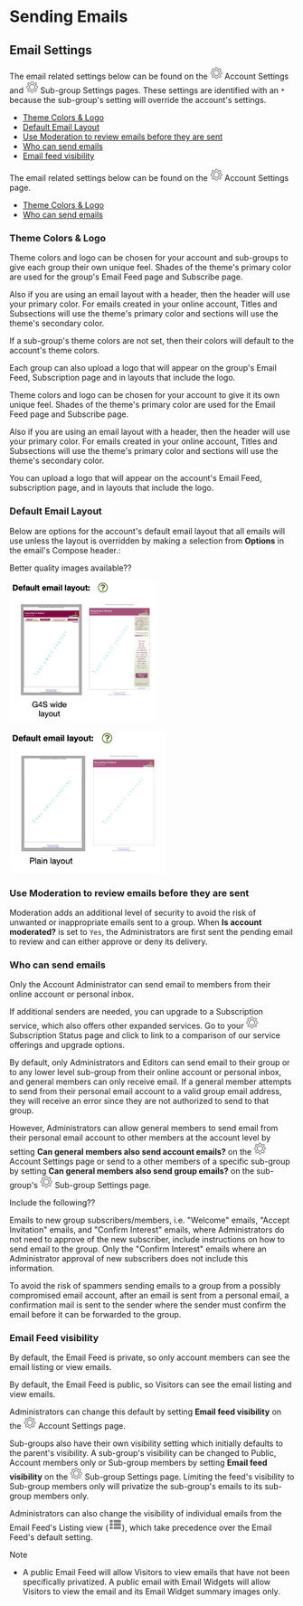 # Sending Emails

<span id="gv-3send-4sendsetting"></span>
## Email Settings

<span class="sub g4s">

The email related settings below can be found on the <img src="/docimages/transparent-gear-icon.png" height="22"> Account Settings and <img src="/docimages/transparent-gear-icon.png" height="22"> 
Sub-group Settings pages.  These settings are identified with an `*` because the sub-group's setting will override the account's settings.
     
* [Theme Colors & Logo](/3-send/4-sendSettings.md?[LINK-QARGS-DOC]#gv-2members-4sendsettings-theme-colors)
* [Default Email Layout](/3-send/4-sendSettings.md?[LINK-QARGS-DOC]#gv-2members-4sendsettings-default-email-layout)
* [Use Moderation to review emails before they are sent](/3-send/4-sendSettings.md?[LINK-QARGS-DOC]#gv-2members-4sendsettings-use-moderation)
* [Who can send emails](/3-send/4-sendSettings.md?[LINK-QARGS-DOC]#gv-2members-4sendsettings-who-can)     
* [Email feed visibility](/3-send/4-sendSettings.md?[LINK-QARGS-DOC]#gv-2members-4sendsettings-email-feed-visibility)

</span> <!-- sub g4s -->

<span class="free">

The email related settings below can be found on the <img src="/docimages/transparent-gear-icon.png" height="22"> Account Settings page.

* [Theme Colors & Logo](/3-send/4-sendSettings.md?[LINK-QARGS-DOC]#gv-2members-4sendsettings-theme-colors)
* [Who can send emails](/3-send/4-sendSettings.md?[LINK-QARGS-DOC]#gv-2members-4sendsettings-who-can)     

</span> <!-- free -->

<span id="gv-2members-4sendsettings-theme-colors"></span>
### Theme Colors & Logo
     
<span class="sub g4s">
     
Theme colors and logo can be chosen for your account and sub-groups to
give each group their own unique feel.
Shades of the theme's primary color are used for the group's
Email Feed page and Subscribe page.  

Also if you are using an email layout with a header, then the header
will use your primary color.  For emails created in your online account, Titles and Subsections
will use the theme's primary color and sections will use the theme's secondary color.

If a sub-group's theme colors are not set, then their colors will default to the
account's theme colors.

Each group can also upload a logo that will appear on the group's Email
Feed, Subscription page and in layouts that include the logo.

</span> <!-- sub g4s -->

<span class="free">
     
Theme colors and logo can be chosen for your account to give it its
own unique feel.
Shades of the theme's primary color are used for the Email Feed page
and Subscribe page.  

Also if you are using an email layout with a header, then the
header will use your primary color.  For emails created in your online account, Titles and Subsections
will use the theme's primary color and sections will use the theme's secondary color.

You can upload a logo that will appear on the account's Email
Feed, subscription page, and in layouts that include the logo.

</span> <!-- free -->

<span class="sub g4s">

<span id="gv-2members-4sendsettings-default-email-layout"></span>
### Default Email Layout

Below are options for the account's default email layout that all emails will use unless the layout is overridden by making a selection
from **Options** in the email's Compose header.:

<span class="todo">

Better quality images available??
     
</span> <!-- todo -->

<span class="g4s">
     
<img src="/docimages/TEMP-G4S-layout-options.png" height="250">

</span> <!-- g4s -->

<span class="sub">
     
<img src="/docimages/TEMP-Sub-layout-options.png" height="250">     
     
</span> <!-- sub -->

<span id="gv-2members-4sendsettings-use-moderation"></span>
### Use Moderation to review emails before they are sent

Moderation adds an additional level of security to avoid the risk
of unwanted or inappropriate emails sent to a group.
When **Is account moderated?** is set to `Yes`, the Administrators
are first sent the pending email to review and can either approve or deny
its delivery.

</span> <!-- sub g4s -->

<span id="gv-2members-4sendsettings-who-can"></span>
### Who can send emails

<span class="free">

Only the Account Administrator can send email to members from their online account or personal inbox.

If additional senders are needed, you can upgrade to a Subscription service, which also offers other expanded services.
Go to your <img src="/docimages/transparent-gear-icon.png" height="22"> Subscription Status page and click 
to link to a comparison of our service offerings and upgrade options.

</span> <!-- free -->

<span class="sub g4s">

By default, only Administrators and Editors can send email to their
group or to any lower level sub-group from their online
account or personal inbox, and general members can only receive email.
If a general member attempts to send from their personal email account
to a valid group email address, they will receive an error since they
are not authorized to send to that group.

However, Administrators can allow general members to send
email from their personal email account to other members at the account level by setting **Can general members
also send account emails?** on the <img src="/docimages/transparent-gear-icon.png" height="22"> Account Settings page or send 
to a other members of a specific sub-group by setting **Can general members
also send group emails?** on the sub-group's <img src="/docimages/transparent-gear-icon.png" height="22"> Sub-group Settings page.

</span> <!-- sub g4s -->

<span class="todo">

Include the following??
     
Emails to new group subscribers/members, i.e. "Welcome" emails, "Accept
Invitation" emails, and "Confirm Interest" emails, where Administrators
do not need to approve of the new subscriber, include instructions on
how to send email to the group.
Only the "Confirm Interest" emails where an Administrator approval of
new subscribers does not include this information.  
     
To avoid the risk of spammers sending emails to a group from a possibly
compromised email account, after an email is sent from a personal
email, a confirmation mail is sent to the sender where the sender must
confirm the email before it can be forwarded to the group.

</span>

<span class="sub g4s">
     
<span id="gv-2members-4sendsettings-email-feed-visibility"></span>
### Email Feed visibility

<span class="g4s">
     
By default, the Email Feed is private, so only account members can see the email listing or view emails.    

</span> <!-- g4s -->

<span class="sub ">

By default, the Email Feed is public, so Visitors can see the email listing and view emails.  

</span> <!-- sub -->

Administrators can change this default by setting **Email feed visibility** on the <img src="/docimages/transparent-gear-icon.png" height="22"> Account 
Settings page.  

Sub-groups also have their own visibility setting which initially defaults to the parent's visibility.  A sub-group's visibility can be changed to Public, 
Account members only or Sub-group members by setting **Email feed visibility** on the <img src="/docimages/transparent-gear-icon.png" height="22"> Sub-group 
Settings page.  Limiting the feed's visibility to Sub-group members only will privatize the sub-group's emails to its sub-group members only.

Administrators can also change the visibility of individual emails from the Email Feed's Listing view (<img src="/docimages/listing-view-icon.png" height="22">), which take precedence over the Email Feed's default setting.

Note

* A public Email Feed will allow Visitors to view emails that have not been specifically privatized.  A public email with Email Widgets will allow Visitors to view the email and its Email Widget summary images only.

</span> <!-- sub g4s -->
